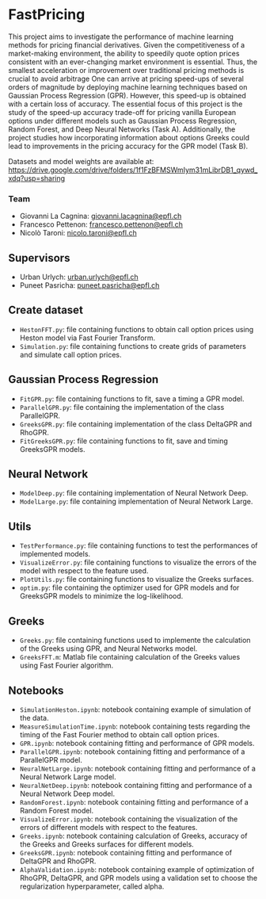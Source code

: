 # FastPricing
This project aims to investigate the performance of machine learning methods for pricing financial derivatives. 
Given the competitiveness of a market-making environment, the ability to speedily quote option prices consistent with an ever-changing market environment is essential. Thus, the smallest acceleration or improvement over traditional pricing methods is crucial to avoid arbitrage One can arrive at pricing speed-ups of several orders of magnitude by deploying machine learning techniques based on Gaussian Process Regression (GPR). However, this speed-up is obtained with a certain loss of accuracy. 
The essential focus of this project is the study of the speed-up accuracy trade-off for pricing vanilla European options under different models such as Gaussian Process Regression, Random Forest, and Deep Neural Networks (Task A). Additionally, the project studies how incorporating information about options Greeks could lead to improvements in the pricing accuracy for the GPR model (Task B).

Datasets and model weights are available at: https://drive.google.com/drive/folders/1f1FzBFMSWmIym31mLibrDB1_qywd_xdq?usp=sharing

### Team
- Giovanni La Cagnina: giovanni.lacagnina@epfl.ch
- Francesco Pettenon: francesco.pettenon@epfl.ch
- Nicolò Taroni: nicolo.taroni@epfl.ch

## Supervisors
- Urban Urlych: urban.urlych@epfl.ch
- Puneet Pasricha: puneet.pasricha@epfl.ch

## Create dataset
- `HestonFFT.py`: file containing functions to obtain call option prices using Heston model via Fast Fourier Transform.
- `Simulation.py`: file containing functions to create grids of parameters and simulate call option prices.

## Gaussian Process Regression
- `FitGPR.py`: file containing functions to fit, save a timing a GPR model.
- `ParallelGPR.py`: file containing the implementation of the class ParallelGPR.
- `GreeksGPR.py`: file containing implementation of the class DeltaGPR and RhoGPR.
- `FitGreeksGPR.py`: file containing functions to fit, save and timing GreeksGPR models.

## Neural Network
- `ModelDeep.py`: file containing implementation of Neural Network Deep.
- `ModelLarge.py`: file containing implementation of Neural Network Large.

## Utils
- `TestPerformance.py`: file containing functions to test the performances of implemented models.
- `VisualizeError.py`: file containing functions to visualize the errors of the model with respect to the feature used.
- `PlotUtils.py`: file containing functions to visualize the Greeks surfaces.
- `optim.py`: file containing the optimizer used for GPR models and for GreeksGPR models to minimize the log-likelihood.

## Greeks
- `Greeks.py`: file containing functions used to implemente the calculation of the Greeks using GPR, and Neural Networks model.
- `GreeksFFT.m`: Matlab file containing calculation of the Greeks values using Fast Fourier algorithm.


## Notebooks
- `SimulationHeston.ipynb`: notebook containing example of simulation of the data.
- `MeasureSimulationTime.ipynb`: notebook containing tests regarding the timing of the Fast Fourier method to obtain call option prices.
- `GPR.ipynb`: notebook containing fitting and performance of GPR models.
- `ParallelGPR.ipynb`: notebook containing fitting and performance of a ParallelGPR model.
- `NeuralNetLarge.ipynb`: notebook containing fitting and performance of a Neural Network Large model. 
- `NeuralNetDeep.ipynb`: notebook containing fitting and performance of a Neural Network Deep model. 
- `RandomForest.ipynb`: notebook containing fitting and performance of a Random Forest model. 
- `VisualizeError.ipynb`: notebook containing the visualization of the errors of different models with respect to the features.
- `Greeks.ipynb`: notebook containing calculation of Greeks, accuracy of the Greeks and Greeks surfaces for different models. 
- `GreeksGPR.ipynb`: notebook containing fitting and performance of DeltaGPR and RhoGPR.
- `AlphaValidation.ipynb`: notebook containing example of optimization of RhoGPR, DeltaGPR, and GPR models using a validation set to choose the regularization hyperparameter, called alpha.


